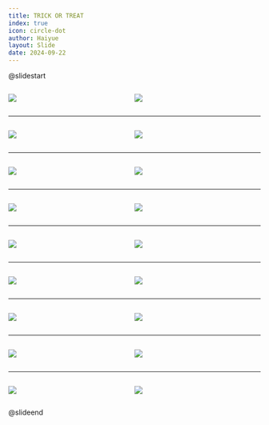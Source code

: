 ```yaml
---
title: TRICK OR TREAT
index: true
icon: circle-dot
author: Haiyue
layout: Slide
date: 2024-09-22
---
```

 
@slidestart

<div style="display:flex">
<div style="flex:1">

![](https://raw.githubusercontent.com/yclord/reading/refs/heads/master/english/Level-R/TRICK%20OR%20TREAT/001.webp)
</div>
<div style="flex:1">

![](https://raw.githubusercontent.com/yclord/reading/refs/heads/master/english/Level-R/TRICK%20OR%20TREAT/002.webp)
</div>
</div>

---

<div style="display:flex">
<div style="flex:1">

![](https://raw.githubusercontent.com/yclord/reading/refs/heads/master/english/Level-R/TRICK%20OR%20TREAT/003.webp)
</div>
<div style="flex:1">

![](https://raw.githubusercontent.com/yclord/reading/refs/heads/master/english/Level-R/TRICK%20OR%20TREAT/004.webp)
</div>
</div>

---

<div style="display:flex">
<div style="flex:1">

![](https://raw.githubusercontent.com/yclord/reading/refs/heads/master/english/Level-R/TRICK%20OR%20TREAT/005.webp)
</div>
<div style="flex:1">

![](https://raw.githubusercontent.com/yclord/reading/refs/heads/master/english/Level-R/TRICK%20OR%20TREAT/006.webp)
</div>
</div>

---

<div style="display:flex">
<div style="flex:1">

![](https://raw.githubusercontent.com/yclord/reading/refs/heads/master/english/Level-R/TRICK%20OR%20TREAT/007.webp)
</div>
<div style="flex:1">

![](https://raw.githubusercontent.com/yclord/reading/refs/heads/master/english/Level-R/TRICK%20OR%20TREAT/008.webp)
</div>
</div>

---

<div style="display:flex">
<div style="flex:1">

![](https://raw.githubusercontent.com/yclord/reading/refs/heads/master/english/Level-R/TRICK%20OR%20TREAT/009.webp)
</div>
<div style="flex:1">

![](https://raw.githubusercontent.com/yclord/reading/refs/heads/master/english/Level-R/TRICK%20OR%20TREAT/010.webp)
</div>
</div>

---

<div style="display:flex">
<div style="flex:1">

![](https://raw.githubusercontent.com/yclord/reading/refs/heads/master/english/Level-R/TRICK%20OR%20TREAT/011.webp)
</div>
<div style="flex:1">

![](https://raw.githubusercontent.com/yclord/reading/refs/heads/master/english/Level-R/TRICK%20OR%20TREAT/012.webp)
</div>
</div>

---

<div style="display:flex">
<div style="flex:1">

![](https://raw.githubusercontent.com/yclord/reading/refs/heads/master/english/Level-R/TRICK%20OR%20TREAT/013.webp)
</div>
<div style="flex:1">

![](https://raw.githubusercontent.com/yclord/reading/refs/heads/master/english/Level-R/TRICK%20OR%20TREAT/014.webp)
</div>
</div>

---

<div style="display:flex">
<div style="flex:1">

![](https://raw.githubusercontent.com/yclord/reading/refs/heads/master/english/Level-R/TRICK%20OR%20TREAT/015.webp)
</div>
<div style="flex:1">

![](https://raw.githubusercontent.com/yclord/reading/refs/heads/master/english/Level-R/TRICK%20OR%20TREAT/016.webp)
</div>
</div>

---

<div style="display:flex">
<div style="flex:1">

![](https://raw.githubusercontent.com/yclord/reading/refs/heads/master/english/Level-R/TRICK%20OR%20TREAT/017.webp)
</div>
<div style="flex:1">

![](https://raw.githubusercontent.com/yclord/reading/refs/heads/master/english/Level-R/TRICK%20OR%20TREAT/018.webp)
</div>
</div>

@slideend